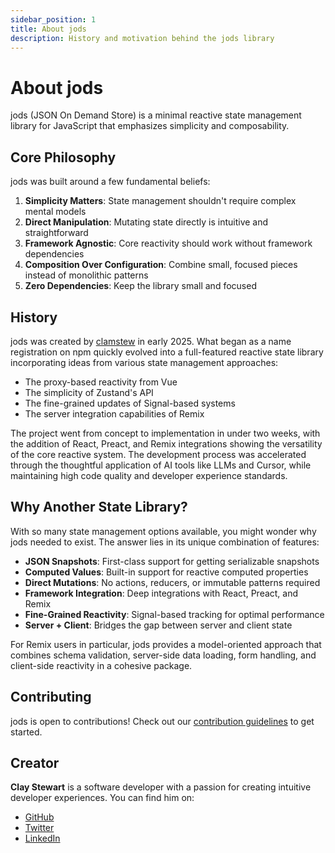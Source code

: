```yaml
---
sidebar_position: 1
title: About jods
description: History and motivation behind the jods library
---
```


# About jods

jods (JSON On Demand Store) is a minimal reactive state management library for JavaScript that emphasizes simplicity and composability.

## Core Philosophy

jods was built around a few fundamental beliefs:

1. **Simplicity Matters**: State management shouldn't require complex mental models
2. **Direct Manipulation**: Mutating state directly is intuitive and straightforward
3. **Framework Agnostic**: Core reactivity should work without framework dependencies
4. **Composition Over Configuration**: Combine small, focused pieces instead of monolithic patterns
5. **Zero Dependencies**: Keep the library small and focused

## History

jods was created by [clamstew](https://github.com/clamstew) in early 2025. What began as a name registration on npm quickly evolved into a full-featured reactive state library incorporating ideas from various state management approaches:

- The proxy-based reactivity from Vue
- The simplicity of Zustand's API
- The fine-grained updates of Signal-based systems
- The server integration capabilities of Remix

The project went from concept to implementation in under two weeks, with the addition of React, Preact, and Remix integrations showing the versatility of the core reactive system. The development process was accelerated through the thoughtful application of AI tools like LLMs and Cursor, while maintaining high code quality and developer experience standards.

## Why Another State Library?

With so many state management options available, you might wonder why jods needed to exist. The answer lies in its unique combination of features:

- **JSON Snapshots**: First-class support for getting serializable snapshots
- **Computed Values**: Built-in support for reactive computed properties
- **Direct Mutations**: No actions, reducers, or immutable patterns required
- **Framework Integration**: Deep integrations with React, Preact, and Remix
- **Fine-Grained Reactivity**: Signal-based tracking for optimal performance
- **Server + Client**: Bridges the gap between server and client state

For Remix users in particular, jods provides a model-oriented approach that combines schema validation, server-side data loading, form handling, and client-side reactivity in a cohesive package.

## Contributing

jods is open to contributions! Check out our [contribution guidelines](https://github.com/clamstew/jods/blob/main/CONTRIBUTING.md) to get started.

## Creator

**Clay Stewart** is a software developer with a passion for creating intuitive developer experiences. You can find him on:

- [GitHub](https://github.com/clamstew)
- [Twitter](https://x.com/clay_stewart)
- [LinkedIn](https://www.linkedin.com/in/claystewart/)
